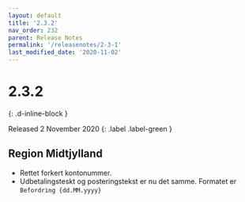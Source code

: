 ```yaml
---
layout: default
title: '2.3.2'
nav_order: 232
parent: Release Notes
permalink: '/releasenotes/2-3-1'
last_modified_date: '2020-11-02'
---
```


# 2.3.2
{: .d-inline-block }

Released 2 November 2020
{: .label .label-green }

## Region Midtjylland

- Rettet forkert kontonummer.
- Udbetalingsteskt og posteringstekst er nu det samme. Formatet er `Befordring {dd.MM.yyyy}`
